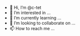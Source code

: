 - 👋 Hi, I’m @c-tet
- 👀 I’m interested in ...
- 🌱 I’m currently learning ...
- 💞️ I’m looking to collaborate on ...
- 📫 How to reach me ...

<!---
c-tet/c-tet is a ✨ special ✨ repository because its `README.md` (this file) appears on your GitHub profile.
You can click the Preview link to take a look at your changes.
--->
